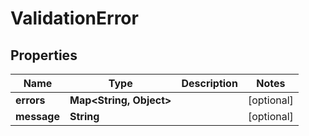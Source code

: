 

# ValidationError


## Properties

| Name | Type | Description | Notes |
|------------ | ------------- | ------------- | -------------|
|**errors** | **Map&lt;String, Object&gt;** |  |  [optional] |
|**message** | **String** |  |  [optional] |



